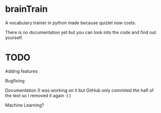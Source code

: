 # brainTrain
A vocabulary trainer in python made because quizlet now costs.

There is no documentation yet but you can look into the code and find out yourself. 

# TODO
Adding features

Bugfixing

Documentation (I was working on it but GitHub only commited the half of the text so I removed it again :( )

Machine Learning?
